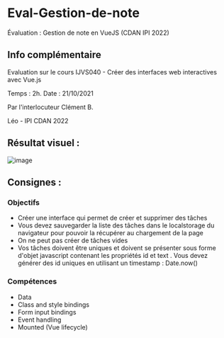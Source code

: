 # Eval-Gestion-de-note
Évaluation : Gestion de note en VueJS (CDAN IPI 2022)


## Info complémentaire

Evaluation sur le cours IJVS040 - Créer des interfaces web interactives avec Vue.js

Temps : 2h.
Date : 21/10/2021

Par l'interlocuteur Clément B.

Léo - IPI CDAN 2022

## Résultat visuel : 
![image](https://user-images.githubusercontent.com/30906528/179988497-b74fdf9f-3815-4d3a-a78d-c2944f9088ce.png)




## Consignes : 

### Objectifs
- Créer une interface qui permet de créer et supprimer des tâches
- Vous devez sauvegarder la liste des tâches dans le localstorage du navigateur pour
pouvoir la récupérer au chargement de la page
- On ne peut pas créer de tâches vides
- Vos tâches doivent être uniques et doivent se présenter sous forme d'objet javascript
contenant les propriétés id et text . Vous devez générer des id uniques en
utilisant un timestamp : Date.now()

### Compétences
- Data
- Class and style bindings
- Form input bindings
- Event handling
- Mounted (Vue lifecycle)
